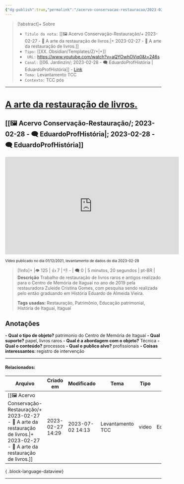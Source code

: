 ```yaml
---
{"dg-publish":true,"permalink":"/acervo-conservacao-restauracao/2023-02-27-a-arte-da-restauracao-de-livros/","tags":["🖼️/🎥️"]}
---
```



>[!abstract]+ Sobre
>- `Titulo da nota:`  [[🖼️ Acervo Conservação-Restauração/+ 2023-02-27   -  🎥️ A arte da restauração de livros.\|+ 2023-02-27   -  🎥️ A arte da restauração de livros.]]
>- `Tipo:`  [[XX. Obsidian/Templates/Z/+\|+]]
>- ` URL:`  https://www.youtube.com/watch?v=aQYOwhOViq0&t=246s
>- `Canal:` [[06. Jardinzin/; 2023-02-28   - 🗨️ EduardoProfHistória \| EduardoProfHistória]] - [Link](http://www.youtube.com/@EduardoProfHistoria)
>- `Tema:`  Levantamento TCC
>- `Contexto:`  TCC pós
***

# [A arte da restauração de livros.](https://www.youtube.com/watch?v=aQYOwhOViq0&t=246s)
## [[🖼️ Acervo Conservação-Restauração/; 2023-02-28   - 🗨️ EduardoProfHistória\|; 2023-02-28   - 🗨️ EduardoProfHistória]]


<center><iframe width="560" height="315" src="https://www.youtube.com/embed/aQYOwhOViq0" title="YouTube video player" frameborder="0" allow="accelerometer; autoplay; clipboard-write; encrypted-media; gyroscope; picture-in-picture" allowfullscreen></iframe></center>

<small> Vídeo publicado no dia  01/12/2021, levantamento de dados do dia 2023-02-28 </small> 

>[!info]+ |👁️ 125 | 👍 7 | 👎 - | 🗨️ 0 | 5 minutos, 20 segundos | pt-BR |
>**Descrição**
> Trabalho de restauração de livros raros e antigos realizado para o Centro de Memória de Itaguaí no ano de 2019 pela restauradora Zuleide Cristina Gomes, com pesquisa sendo realizada pelo então graduando em História Eduardo de Almeida Vieira.
> 
> **Tags usadas:** Restauração, Patrimônio, Educação patrimonial, História de Itaguaí, Itaguaí



## Anotações
**- Qual o tipo de objeto?** 
	patrimonio do Centro de Memória de Itaguaí
**- Qual suporte?**
	papel, livros raros
**- Qual é a abordagem com o objeto?**
	Técnica
**- Qual o conteúdo?**
	processos
**- Qual o publico alvo?**
	profissionais
**- Coisas interessantes:**
	registro de intervenção



***
#### Relacionados:
| Arquivo                                                                                                                                                  | Criado em        | Modificado       | Tema             | Tipo  | Canal               |
| -------------------------------------------------------------------------------------------------------------------------------------------------------- | ---------------- | ---------------- | ---------------- | ----- | ------------------- |
| [[🖼️ Acervo Conservação-Restauração/+ 2023-02-27   -  🎥️ A arte da restauração de livros.\|+ 2023-02-27   -  🎥️ A arte da restauração de livros.]] | 2023-02-27 14:29 | 2023-07-02 14:13 | Levantamento TCC | video | EduardoProfHistória |

{ .block-language-dataview}
***